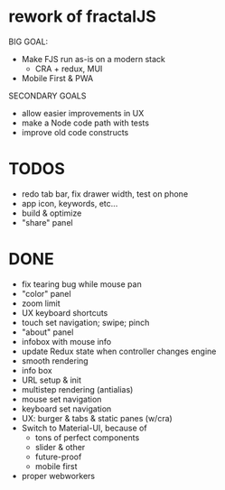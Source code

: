 
# rework of fractalJS

BIG GOAL:
- Make FJS run as-is on a modern stack
  - CRA + redux, MUI
- Mobile First & PWA

SECONDARY GOALS
- allow easier improvements in UX
- make a Node code path with tests
- improve old code constructs

# TODOS

- redo tab bar, fix drawer width, test on phone
- app icon, keywords, etc...
- build & optimize
- "share" panel

# DONE

- fix tearing bug while mouse pan
- "color" panel
- zoom limit
- UX keyboard shortcuts
- touch set navigation; swipe; pinch
- "about" panel
- infobox with mouse info
- update Redux state when controller changes engine
- smooth rendering
- info box
- URL setup & init
- multistep rendering (antialias)
- mouse set navigation
- keyboard set navigation
- UX: burger & tabs & static panes (w/cra)
- Switch to Material-UI, because of
  - tons of perfect components
  - slider & other
  - future-proof
  - mobile first
- proper webworkers


